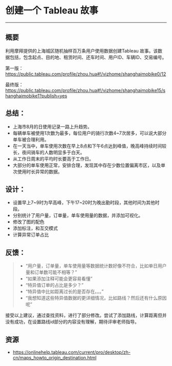 
# 创建一个 Tableau 故事
----

## 概要

 利用摩拜提供的上海城区随机抽样百万条用户使用数据创建Tableau 故事。该数据包括，包含起点、目的地、租赁时间、还车时间、用户ID、车辆ID、交易编号。
 
 
第一版：https://public.tableau.com/profile/zhou.hua#!/vizhome/shanghaimobike0/12


最终版：https://public.tableau.com/profile/zhou.hua#!/vizhome/shanghaimobike15/shanghaimobike1?publish=yes

## 总结：
+ 上海市8月的日使用记录一路上升趋势。
+ 每辆单车被使用1次数为最多，每位用户的骑行次数4~7次居多，可以说大部分单车被合理利用。
+ 在一天当中，单车使用次数在早上8点和下午6点达到峰值，晚高峰持续时间较长，夜间骑车的人数明显多于白天。
+ 从工作日周末的平均时长要高于工作日。
+ 大部分的单车使用正常，安排合理，发现其中存在少数位置偏离市区，以及单次使用时长异常的数据。

## 设计：
+ 设置早上7~9时为早高峰，下午17~20时为晚出勤时段，其他时间为其他时段。
+ 分别统计了用户量，订单量，单车使用量的数据，并添加可视化。
+ 修改了图的配色
+ 添加标注，和互交模式
+ 计算异常订单占比

## 反馈：

>+ “用户量，订单量，单车使用量等数据统计数好像不符合，比如单日用户量和订单数可能不相等？”
>+ “如果添加注释可能会更容易看懂”
>+ “特异值订单的占比是多少？” 
>+ “特异值中比如距离过长的是否存在。。。”
>+ “我想知道这些特异值数据的更详细情况，比如路线？然后还有什么原因呢”

接受以上建议，通过查找资料，进行了部分修改。尝试了添加路线，计算距离但并没有成功，在设置路线id部分的内容没有理解，期待评审老师指导。

## 资源

+ https://onlinehelp.tableau.com/current/pro/desktop/zh-cn/maps_howto_origin_destination.html


